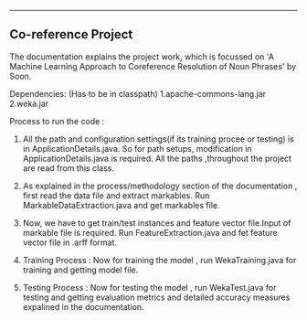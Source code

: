 -------------------------------------------------------------------------------------------------------
Co-reference Project
-------------------------------------------------------------------------------------------------------

The documentation explains the project work, which is focussed on 'A Machine Learning Approach to Coreference Resolution of Noun Phrases' by Soon.

Dependencies: (Has to be in classpath)
1.apache-commons-lang.jar
2.weka.jar

Process to run the code :
1. All the path and configuration settings(if its training procee or testing) is in ApplicationDetails.java. So for path setups, 	    modification in ApplicationDetails.java is required. All the paths ,throughout the project are read from this class.

2. As explained in the process/methodology section of the documentation , first read the data file and extract markables.
   Run MarkableDataExtraction.java and get markables file.

3. Now, we have to get train/test instances and feature vector file.Input of markable file is required.
   Run FeatureExtraction.java and fet feature vector file in .arff format.

4. Training Process : Now for training the model , run WekaTraining.java for training and getting model file.

5. Testing Process : Now for testing the model , run WekaTest.java for testing and getting evaluation metrics and detailed accuracy measures expalined in the documentation.
